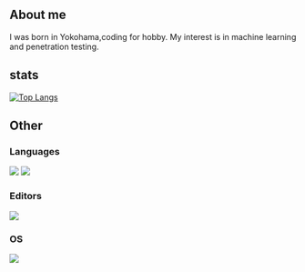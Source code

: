 ## About me
I was born in Yokohama,coding for hobby.
My interest is in machine learning and penetration testing.

## stats
 
[![Top Langs](https://github-readme-stats.vercel.app/api/top-langs/?username=woofyboss1&layout=compact&theme=dracula)](https://github.com/anuraghazra/github-readme-stats)

## Other

### Languages
![](https://img.shields.io/badge/Java-007396?labelColor=black&logo=Java)
![](https://img.shields.io/badge/Ruby-CC342D?labelColor=black&logo=Ruby)

### Editors
![](https://img.shields.io/badge/Intelij%20IDEA-000000?labelColor=black&logo=Intelij%20IDEA)

### OS
![](https://img.shields.io/badge/KaliLinux-557C94?labelColor=black&logo=IKali%20Linux)

